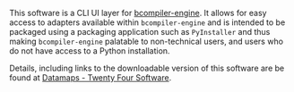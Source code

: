 This software is a CLI UI layer for
[bcompiler-engine](https://github.com/hammerheadlemon/bcompiler-engine).  It
allows for easy access to adapters available within `bcompiler-engine` and is
intended to be packaged using a packaging application such as `PyInstaller` and
thus making `bcompiler-engine` palatable to non-technical users, and users who
do not have access to a Python installation.


Details, including links to the downloadable version of this software are be
found at [Datamaps - Twenty Four
Software](https://www.datamaps.twentyfoursoftware.com).
